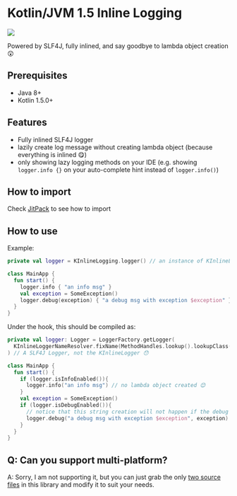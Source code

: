 # Kotlin/JVM 1.5 Inline Logging
[![](https://jitpack.io/v/CXwudi/kotlin-jvm-1_5-inline-logging.svg)](https://jitpack.io/#CXwudi/kotlin-jvm-1_5-inline-logging)

Powered by SLF4J, fully inlined, and say goodbye to lambda object creation 😲

## Prerequisites

- Java 8+
- Kotlin 1.5.0+

## Features

- Fully inlined SLF4J logger
- lazily create log message without creating lambda object (because everything is inlined 😋)
- only showing lazy logging methods on your IDE (e.g. showing `logger.info {}` on your auto-complete hint instead of `logger.info()`)

## How to import

Check [JitPack](https://jitpack.io/#CXwudi/kotlin-jvm-1_5-inline-logging) to see how to import

## How to use

Example:
```kotlin
private val logger = KInlineLogging.logger() // an instance of KInlineLogger, which is a value class of SLF4J Logger

class MainApp {
  fun start() {
    logger.info { "an info msg" }
    val exception = SomeException()
    logger.debug(exception) { "a debug msg with exception $exception" }
  }
}
```
Under the hook, this should be compiled as:
```kotlin
private val logger: Logger = LoggerFactory.getLogger(
  KInlineLoggerNameResolver.fixName(MethodHandles.lookup().lookupClass())
) // A SLF4J Logger, not the KInlineLogger 😯

class MainApp {
  fun start() {
    if (logger.isInfoEnabled()){
      logger.info("an info msg") // no lambda object created 😊
    }
    val exception = SomeException()
    if (logger.isDebugEnabled()){
      // notice that this string creation will not happen if the debug level is not enabled
      logger.debug("a debug msg with exception $exception", exception) 
    } 
  }
}
```

## Q: Can you support multi-platform?

A: Sorry, I am not supporting it, but you can just grab the only [two source files](./lib/src/main/kotlin/mikufan/cx/inlinelogging/) in this library and modify it to suit your needs. 

